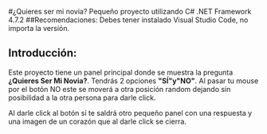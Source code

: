 #¿Quieres ser mi novia?
Pequeño proyecto utilizando C# .NET Framework 4.7.2
##Recomendaciones:
Debes tener instalado Visual Studio Code, no importa la versión.
## Introducción:
Este proyecto tiene un panel principal donde se muestra la pregunta **¿Quieres Ser Mi Novia?**. Tendrás 2 opciones **"SÍ"**y**"NO"**.
Al pasar tu mouse por el botón NO este se moverá a otra posición random dejando sin posibilidad a la otra persona para darle click.

Al darle click al botón sí te saldrá otro pequeño panel con una respuesta y una imagen de un corazón que al darle click se cierra.